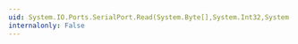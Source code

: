 ```yaml
---
uid: System.IO.Ports.SerialPort.Read(System.Byte[],System.Int32,System.Int32)
internalonly: False
---
```

